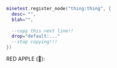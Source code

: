 ```lua
minetest.register_node("thing:thing", {
  desc= "",
  blah="",
  
  --copy this next line!!
  drop="default:..."
  --stop copying!!!
})
```
RED APPLE (&#x1F34E;):
